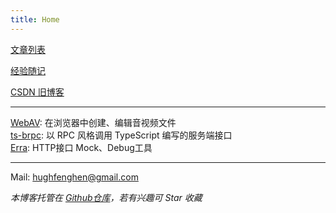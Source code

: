 ```yaml
---
title: Home 
---
```


[文章列表](./posts/)

[经验随记](https://github.com/hughfenghen/hughfenghen.github.io/issues?q=-label%3AGitalk%2C%E5%BF%83%E6%83%85%2C%E8%AF%97%E8%AF%8D)

[CSDN 旧博客](https://blog.csdn.net/lj745280746)

---

[WebAV](https://github.com/hughfenghen/WebAV/): 在浏览器中创建、编辑音视频文件  
[ts-brpc](https://hughfenghen.github.io/ts-rpc): 以 RPC 风格调用 TypeScript 编写的服务端接口  
[Erra](https://hughfenghen.github.io/erra/): HTTP接口 Mock、Debug工具   
   

---

Mail: <a href="mailto:hughfenghen@gmail.com">hughfenghen@gmail.com</a>

*本博客托管在 [Github仓库](https://github.com/hughfenghen/hughfenghen.github.io)，若有兴趣可 Star 收藏*